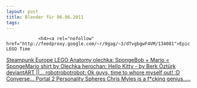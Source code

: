 ```yaml
---
layout: post
title: Blender für 06.06.2011
tags:
---
```



                <h4><a rel="nofollow" href="http://feedproxy.google.com/~r/9gag/~3/dTvgbgwF4VM/134081">Epic LEGO Time
</a><a rel="nofollow" href="http://feedproxy.google.com/~r/9gag/~3/iAXs46mRv-I/134074">Steampunk Europe
</a><a rel="nofollow" href="http://feedproxy.google.com/~r/9gag/~3/4-_OKZLKc8I/131223">LEGO Anatomy
</a><a rel="nofollow" href="http://blog.gamefreaks.co.nz/post/5955860594">olechka: SpongeBob + Mario = SpongeMario shirt by Olechka
</a><a rel="nofollow" href="http://blog.gamefreaks.co.nz/post/5938993797">herochan: Hello Kitty - by Berk Öztürk deviantART ||...
</a><a rel="nofollow" href="http://blog.gamefreaks.co.nz/post/5613232480">robotrobotrobot: Ok guys, time to whore myself out! :D Converse...
</a><a rel="nofollow" href="http://blog.gamefreaks.co.nz/post/5596173634">Portal 2 Personality Spheres Chris Myles is a f*cking genius.....</a></h4>
<p>&nbsp;</p>

